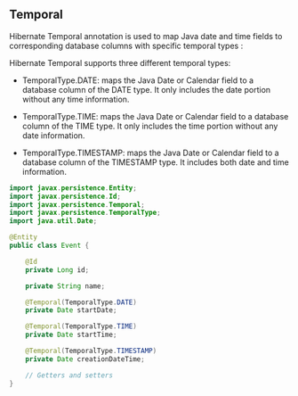 Temporal
-------------------------

Hibernate Temporal annotation is used to map Java date and time fields to corresponding database columns 
with specific temporal types : 

Hibernate Temporal supports three different temporal types:

*  TemporalType.DATE:  maps the Java Date or Calendar field to a database column of the DATE type. 
It only includes the date portion without any time information.

* TemporalType.TIME:  maps the Java Date or Calendar field to a database column of the TIME type.
It only includes the time portion without any date information.

* TemporalType.TIMESTAMP:  maps the Java Date or Calendar field to a database column of the TIMESTAMP type. 
It includes both date and time information.



```java
import javax.persistence.Entity;
import javax.persistence.Id;
import javax.persistence.Temporal;
import javax.persistence.TemporalType;
import java.util.Date;

@Entity
public class Event {

    @Id
    private Long id;

    private String name;

    @Temporal(TemporalType.DATE)
    private Date startDate;

    @Temporal(TemporalType.TIME)
    private Date startTime;

    @Temporal(TemporalType.TIMESTAMP)
    private Date creationDateTime;

    // Getters and setters
}

```